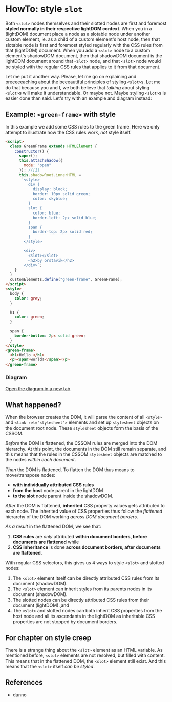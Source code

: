 # HowTo: style `slot`

Both `<slot>` nodes themselves and their slotted nodes are first and foremost 
**styled normally in their respective lightDOM context**.
When you in a (lightDOM) document place a node as a slotable node under another custom element, 
ie. as a child of a custom element's host node, then that slotable node is 
first and foremost styled regularly with the CSS rules from that (lightDOM) document.
When you add a `<slot>` node to a custom element's shadowDOM document,
then that shadowDOM document is the lightDOM document around that `<slot>` node, and
that `<slot>` node would be styled with the regular CSS rules that applies to it from that document.

Let me put it another way. Please, let me go on explaining and preeeeeaching about the beeeautiful 
principles of styling `<slot>`s.
Let me do that because you and I, we both believe that *talking* about styling `<slot>`s will make it 
understandable.
Or maybe not. Maybe styling `<slot>`s is easier done than said.
Let's try with an example and diagram instead:

## Example: `<green-frame>` with style

In this example we add some CSS rules to the green frame.
Here we only attempt to illustrate how the CSS rules work, *not* style itself.

```html
<script>
  class GreenFrame extends HTMLElement {
    constructor() {
      super();
      this.attachShadow({
        mode: "open"
      }); //[1]
      this.shadowRoot.innerHTML =
       `<style>
          div {
            display: block;
            border: 10px solid green;
            color: skyblue;
          }
          slot {
            color: blue;
            border-left: 2px solid blue;
          }
          span {
            border-top: 2px solid red;
          } 
        </style>

        <div>
          <slot></slot>
          <h2>by orstavik</h2>
        </div>`;
    }
  }
  customElements.define("green-frame", GreenFrame);
</script>
<style>
  body {
    color: grey;
  }

  h1 {
    color: green;
  }

  span {
    border-bottom: 2px solid green;
  }
</style>
<green-frame>
  <h1>Hello </h1>
  <p><span>world!</span></p>
</green-frame>
```

### Diagram

<a 
href="https://rawgit.com/orstavik/JoiComponents/master/book/chapter1c_slot_style/svg/style_regular.svg"
target="_blank">
Open the diagram in a new tab</a>.

## What happened?

When the browser creates the DOM, it will parse the content of all `<style>` and 
`<link rel="stylesheet">` elements and set up `stylesheet` objects on the document root node. 
These `stylesheet` objects form the basis of the CSSOM.

*Before* the DOM is flattened, the CSSOM rules are merged into the DOM hierarchy. 
At this point, the documents in the DOM still remain separate, and 
this means that the rules in the CSSOM `stylesheet` objects are matched to the
nodes *within each document*. 

*Then* the DOM is flattened. To flatten the DOM thus means to move/transpose nodes:
 * **with individually attributed CSS rules**
 * **from the host** node parent in the lightDOM
 * **to the slot** node parent inside the shadowDOM.

*After* the DOM is flattened, **inherited** CSS property values gets attributed to each node.
The inherited value of CSS properties thus follow the *flattened* hierarchy of the DOM working
*across DOM document borders*.

*As a result* in the flattened DOM, we see that:
1. **CSS rules** are *only* attributed **within document borders, before documents are flattened** while
2. **CSS inheritance** is done **across document borders, after documents are flattened**.

With regular CSS selectors, this gives us 4 ways to style `<slot>` and slotted nodes:

1. The `<slot>` element itself can be directly attributed CSS rules from its document (shadowDOM). 
2. The `<slot>` element can inherit styles from its parents nodes in its document (shadowDOM).
3. The slotted nodes can be directly attributed CSS rules from their document (lightDOM).¸and
4. The `<slot>` and slotted nodes can both inherit CSS properties from the host node and all its ascendants
in the lightDOM as inheritable CSS properties are not stopped by document borders.

## For chapter on style creep

There is a strange thing about the `<slot>` element as an HTML variable.
As mentioned before, `<slot>` elements are not resolved, but filled with content.
This means that in the flattened DOM, the `<slot>` element still exist. 
And this means that the `<slot>` itself *can be styled*.
 
## References
 * dunno